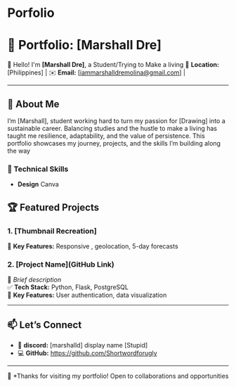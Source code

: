 # Porfolio
# 📂 Portfolio: [Marshall Dre]  

👋 Hello! I'm **[Marshall Dre]**, a Student/Trying to Make a living
📍 **Location:** [Philippines] | ✉️ **Email:** [iammarshalldremolina@gmail.com] | 

---

## 🚀 About Me  
 I’m [Marshall], student working hard to turn my passion for [Drawing] into a sustainable career. Balancing studies and the hustle to make a living has taught me resilience, adaptability, and the value of persistence. This portfolio showcases my journey, projects, and the skills I’m building along the way

### 🔧 Technical Skills   
- **Design** Canva 


## 🏆 Featured Projects  

### 1. [Thumbnail Recreation]
🌟 **Key Features:** Responsive , geolocation, 5-day forecasts  

### 2. [Project Name](GitHub Link)  
📌 *Brief description*  
✅ **Tech Stack:** Python, Flask, PostgreSQL  
🌟 **Key Features:** User authentication, data visualization  

---

## 📫 Let’s Connect  
- 🔗 **discord:** [marshalld] display name [Stupid]  
- 💻 **GitHub:**  https://github.com/Shortwordforugly

---

🎯 *Thanks for visiting my portfolio! Open to collaborations and opportunities 
